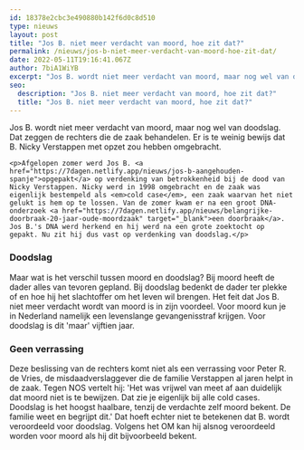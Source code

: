 ```yaml
---
id: 18378e2cbc3e490880b142f6d0c8d510
type: nieuws
layout: post
title: "Jos B. niet meer verdacht van moord, hoe zit dat?"
permalink: /nieuws/jos-b-niet-meer-verdacht-van-moord-hoe-zit-dat/
date: 2022-05-11T19:16:41.067Z
author: 7biA1WiYB
excerpt: "Jos B. wordt niet meer verdacht van moord, maar nog wel van doodslag. Dat zeggen de rechters die de zaak behandelen. Er is te weinig bewijs dat B. Nicky Verstappen met opzet zou hebben omgebracht.  "
seo:
  description: "Jos B. niet meer verdacht van moord, hoe zit dat?"
  title: "Jos B. niet meer verdacht van moord, hoe zit dat?"
---
```

Jos B. wordt niet meer verdacht van moord, maar nog wel van doodslag. Dat zeggen de rechters die de zaak behandelen. Er is te weinig bewijs dat B. Nicky Verstappen met opzet zou hebben omgebracht.  

    <p>Afgelopen zomer werd Jos B. <a href="https://7dagen.netlify.app/nieuws/jos-b-aangehouden-spanje">opgepakt</a> op verdenking van betrokkenheid bij de dood van Nicky Verstappen. Nicky werd in 1998 omgebracht en de zaak was eigenlijk bestempeld als <em>cold case</em>, een zaak waarvan het niet gelukt is hem op te lossen. Van de zomer kwam er na een groot DNA-onderzoek <a href="https://7dagen.netlify.app/nieuws/belangrijke-doorbraak-20-jaar-oude-moordzaak" target="_blank">een doorbraak</a>. Jos B.'s DNA werd herkend en hij werd na een grote zoektocht op gepakt. Nu zit hij dus vast op verdenking van doodslag.</p>
<h3>Doodslag</h3>
<p>Maar wat is het verschil tussen moord en doodslag? Bij moord heeft de dader alles van tevoren gepland. Bij doodslag bedenkt de dader ter plekke of en hoe hij het slachtoffer om het leven wil brengen. Het feit dat Jos B. niet meer verdacht wordt van moord is in zijn voordeel. Voor moord kun je in Nederland namelijk een levenslange gevangenisstraf krijgen. Voor doodslag is dit 'maar' vijftien jaar.</p>
<h3>Geen verrassing</h3>
<p>Deze beslissing van de rechters komt niet als een verrassing voor Peter R. de Vries, de misdaadverslaggever die de familie Verstappen al jaren helpt in de zaak. Tegen NOS vertelt hij: 'Het was vrijwel van meet af aan duidelijk dat moord niet is te bewijzen. Dat zie je eigenlijk bij alle cold cases. Doodslag is het hoogst haalbare, tenzij de verdachte zelf moord bekent. De familie weet en begrijpt dit.' Dat hoeft echter niet te betekenen dat B. wordt veroordeeld voor doodslag. Volgens het OM kan hij alsnog veroordeeld worden voor moord als hij dit bijvoorbeeld bekent.</p>  
